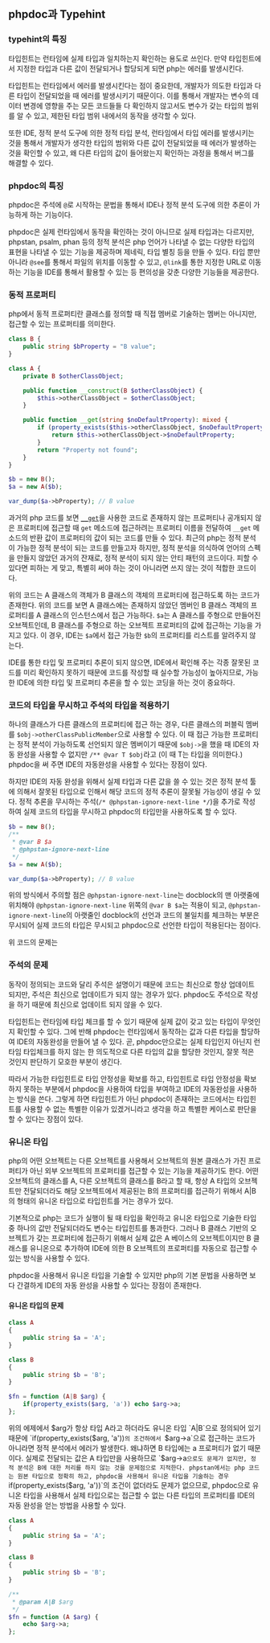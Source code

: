 ## phpdoc과 Typehint

### typehint의 특징

타입힌트는 런타임에 실제 타입과 일치하는지 확인하는 용도로 쓰인다. 만약 타입힌트에서 지정한 타입과 다른 값이 전달되거나 할당되게 되면 php는 에러를 발생시킨다.

타입힌트는 런타임에서 에러를 발생시킨다는 점이 중요한데, 개발자가 의도한 타입과 다른 타입이 전달되었을 때 에러를 발생시키기 때문이다. 이를 통해서 개발자는 변수의 데이터 변경에 영향을 주는 모든 코드들들 다 확인하지 않고서도 변수가 갖는 타입의 범위를 알 수 있고, 제한된 타입 범위 내에서의 동작을 생각할 수 있다.

또한 IDE, 정적 분석 도구에 의한 정적 타입 분석, 런타임에서 타입 에러를 발생시키는 것을 통해서 개발자가 생각한 타입의 범위와 다른 값이 전달되었을 때 에러가 발생하는 것을 확인할 수 있고, 왜 다른 타입의 값이 들어왔는지 확인하는 과정을 통해서 버그를 해결할 수 있다.

### phpdoc의 특징

phpdoc은 주석에 `@`로 시작하는 문법을 통해서 IDE나 정적 분석 도구에 의한 추론이 가능하게 하는 기능이다.

phpdoc은 실제 런타임에서 동작을 확인하는 것이 아니므로 실제 타입과는 다르지만, phpstan, psalm, phan 등의 정적 분석은 php 언어가 나타낼 수 없는 다양한 타입의 표현을 나타낼 수 있는 기능을 제공하며 제네릭, 타입 별칭 등을 만들 수 있다. 타입 뿐만 아니라 `@see`를 통해서 파일의 위치를 이동할 수 있고, `@link`를 통한 지정한 URL로 이동하는 기능을 IDE를 통해서 활용할 수 있는 등 편의성을 갖춘 다양한 기능들을 제공한다.

### 동적 프로퍼티

php에서 동적 프로퍼티란 클래스를 정의할 때 직접 멤버로 기술하는 멤버는 아니지만, 접근할 수 있는 프로퍼티를 의미한다.

```php
class B {
    public string $bProperty = "B value";
}

class A {
    private B $otherClassObject;

    public function __construct(B $otherClassObject) {
        $this->otherClassObject = $otherClassObject;
    }

    public function __get(string $noDefaultProperty): mixed {
        if (property_exists($this->otherClassObject, $noDefaultProperty)) {
            return $this->otherClassObject->$noDefaultProperty;
        }
        return "Property not found";
    }
}

$b = new B();
$a = new A($b);

var_dump($a->bProperty); // B value
```

과거의 php 코드를 보면 [`__get`](https://www.php.net/manual/en/language.oop5.overloading.php#object.get)을 사용한 코드로 존재하지 않는 프로퍼티나 공개되지 않은 프로퍼티에 접근할 때 `get` 메소드에 접근하려는 프로퍼티 이름을 전달하여 `__get` 메소드의 반환 값이 프로퍼티의 값이 되는 코드를 만들 수 있다. 최근의 php는 정적 분석이 가능한 정적 분석이 되는 코드를 만들고자 하지만, 정적 분석을 의식하여 언어의 스펙을 만들지 않았던 과거의 잔재로, 정적 분석이 되지 않는 안티 패턴의 코드이다. 피할 수 있다면 피하는 게 맞고, 특별히 써야 하는 것이 아니라면 쓰지 않는 것이 적합한 코드이다.

위의 코드는 A 클래스의 객체가 B 클래스의 객체의 프로퍼티에 접근하도록 하는 코드가 존재한다. 위의 코드를 보면 A 클래스에는 존재하지 않았던 멤버인 B 클래스 객체의 프로퍼티를 A 클래스의 인스턴스에서 접근 가능하다. `$a`는 A 클래스를 주형으로 만들어진 오브젝트인데, B 클래스를 주형으로 하는 오브젝트 프로퍼티의 값에 접근하는 기능을 가지고 있다. 이 경우, IDE는 `$a`에서 접근 가능한 `$b`의 프로퍼티를 리스트를 알려주지 않는다.

IDE를 통한 타입 및 프로퍼티 추론이 되지 않으면, IDE에서 확인해 주는 각종 잘못된 코드를 미리 확인하지 못하기 때문에 코드를 작성할 때 실수할 가능성이 높아지므로, 가능한 IDE에 의한 타입 및 프로퍼티 추론을 할 수 있는 코딩을 하는 것이 중요하다.

### 코드의 타입을 무시하고 주석의 타입을 적용하기

하나의 클래스가 다른 클래스의 프로퍼티에 접근 하는 경우, 다른 클래스의 퍼블릭 멤버를 `$obj->otherClassPublicMember`으로 사용할 수 있다. 이 때 접근 가능한 프로퍼티는 정적 분석이 가능하도록 선언되지 않은 멤버이기 때문에 `$obj->`을 했을 때 IDE의 자동 완성을 사용할 수 없지만 `/** @var T $obj`라고 (이 때 T는 타입을 의미한다.) phpdoc을 써 주면 IDE의 자동완성을 사용할 수 있다는 장점이 있다.

하지만 IDE의 자동 완성을 위해서 실제 타입과 다른 값을 쓸 수 있는 것은 정적 분석 툴에 의해서 잘못된 타입으로 인해서 해당 코드의 정적 추론이 잘못될 가능성이 생길 수 있다. 정적 추론을 무시하는 주석(`/* @phpstan-ignore-next-line */`)을 추가로 작성하여 실제 코드의 타입을 무시하고 phpdoc의 타입만을 사용하도록 할 수 있다.

```php
$b = new B();
/**
 * @var B $a
 * @phpstan-ignore-next-line
 */
$a = new A($b);

var_dump($a->bProperty); // B value
```

위의 방식에서 주의할 점은 `@phpstan-ignore-next-line`는 docblock의 맨 아랫줄에 위치해야 `@phpstan-ignore-next-line` 위쪽의 `@var B $a`는 적용이 되고, `@phpstan-ignore-next-line`의 아랫줄인 docblock의 선언과 코드의 불일치를 체크하는 부분은 무시되어 실제 코드의 타입은 무시되고 phpdoc으로 선언한 타입이 적용된다는 점이다.

위 코드의 문제는 

### 주석의 문제

동작이 정의되는 코드와 달리 주석은 설명이기 때문에 코드는 최신으로 항상 업데이트 되지만, 주석은 최신으로 업데이트가 되지 않는 경우가 있다. phpdoc도 주석으로 작성을 하기 때문에 최신으로 업데이트 되지 않을 수 있다.

타입힌트는 런타임에 타입 체크를 할 수 있기 때문에 실제 값이 갖고 있는 타입이 무엇인지 확인할 수 있다. 그에 반해 phpdoc는 런타임에서 동작하는 값과 다른 타입을 할당하여 IDE의 자동완성을 만들어 낼 수 있다. 곧, phpdoc만으로는 실제 타입인지 아닌지 런타임 타입체크를 하지 않는 한 의도적으로 다른 타입의 값을 할당한 것인지, 잘못 적은 것인지 판단하기 모호한 부분이 생긴다.

따라서 가능한 타입힌트로 타입 안정성을 확보를 하고, 타입힌트로 타입 안정성을 확보하지 못하는 부분에서 phpdoc을 사용하여 타입을 부여하고 IDE의 자동완성을 사용하는 방식을 쓴다. 그렇게 하면 타입힌트가 아닌 phpdoc이 존재하는 코드에서는 타입힌트를 사용할 수 없는 특별한 이유가 있겠거니라고 생각을 하고 특별한 케이스로 판단을 할 수 있다는 장점이 있다.

### 유니온 타입

php의 어떤 오브젝트는 다른 오브젝트를 사용해서 오브젝트의 원본 클래스가 가진 프로퍼티가 아닌 외부 오브젝트의 프로퍼티를 접근할 수 있는 기능을 제공하기도 한다. 어떤 오브젝트의 클래스를 A, 다른 오브젝트의 클래스를 B라고 할 때, 항상 A 타입의 오브젝트만 전달되더라도 해당 오브젝트에서 제공된는 B의 프로퍼티를 접근하기 위해서 A|B의 형태의 유니온 타입으로 타입힌트를 거는 경우가 있다.

기본적으로 php는 코드가 실행이 될 때 타입을 확인하고 유니온 타입으로 기술한 타입 중 하나의 값만 전달되더라도 변수는 타입힌트를 통과한다. 그러나 B 클래스 기반의 오브젝트가 갖는 프로퍼티에 접근하기 위해서 실제 값은 A 베이스의 오브젝트이지만 B 클래스를 유니온으로 추가하여 IDE에 의한 B 오브젝트의 프로퍼티를 자동으로 접근할 수 있는 방식을 사용할 수 있다.

phpdoc을 사용해서 유니온 타입을 기술할 수 있지만 php의 기본 문법을 사용하면 보다 간결하게 IDE의 자동 완성을 사용할 수 있다는 장점이 존재한다.

#### 유니온 타입의 문제

```php
class A
{
    public string $a = 'A';
}

class B
{
    public string $b = 'B';
}

$fn = function (A|B $arg) {
    if(property_exists($arg, 'a')) echo $arg->a;
};
```

위의 에제에서 $arg가 항상 타입 A라고 하더라도 유니온 타입 `A|B`으로 정의되어 있기 때문에 `if(property_exists($arg, 'a'))`의 조건하에서 `$arg->a`으로 접근하는 코드가 아니라면 정적 분석에서 에러가 발생한다. 왜냐하면 B 타입에는 a 프로퍼티가 없기 때문이다. 실제로 전달되는 값은 A 타입만을 사용하므로 `$arg->a`으로도 문제가 없지만, 정적 분석은 B에 대한 처리를 하지 않는 것을 문제점으로 지적한다. phpstan에서는 php 코드는 원본 타입으로 정확히 하고, phpdoc을 사용해서 유니온 타입을 기술하는 경우 `if(property_exists($arg, 'a'))`의 조건이 없더라도 문제가 없으므로, phpdoc으로 유니온 타입을 사용해서 실제 타입으로는 접근할 수 없는 다른 타입의 프로퍼티를 IDE의 자동 완성을 얻는 방법을 사용할 수 있다.

```php
class A
{
    public string $a = 'A';
}

class B
{
    public string $b = 'B';
}

/**
 * @param A|B $arg
 */
$fn = function (A $arg) {
    echo $arg->a;
};
```
